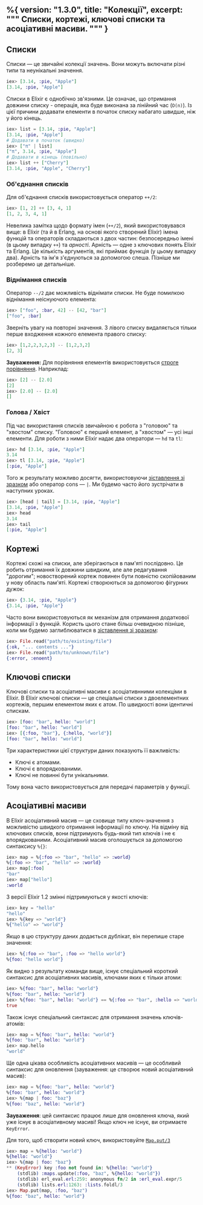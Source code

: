%{
  version: "1.3.0",
  title: "Колекції",
  excerpt: """
  Списки, кортежі, ключові списки та асоціативні масиви.
  """
}
---

## Списки
Списки &mdash; це звичайні колекції значень. 
Вони можуть включати різні типи та неунікальні значення.

```elixir
iex> [3.14, :pie, "Apple"]
[3.14, :pie, "Apple"]
```

Списки в Elixir є однобічно зв'язними.
Це означає, що отримання довжини списку - операція, яка буде виконана за лінійний час (`O(n)`).
Із цієї причини додавати елементи в початок списку набагато швидше, ніж у його кінець.

```elixir
iex> list = [3.14, :pie, "Apple"]
[3.14, :pie, "Apple"]
# Додавати в початок (швидко)
iex> ["π" | list]
["π", 3.14, :pie, "Apple"]
# Додавати в кінець (повільно)
iex> list ++ ["Cherry"]
[3.14, :pie, "Apple", "Cherry"]
```

### Об'єднання списків

Для об'єднання списків використовується оператор `++/2`:

```elixir
iex> [1, 2] ++ [3, 4, 1]
[1, 2, 3, 4, 1]
```

Невелика замітка щодо формату імен (`++/2`), який використовувався вище: в
Elixir (та й в Erlang, на основі якого створений Elixir) імена функцій та
операторів складаються з двох частин: безпосередньо імені (в цьому випадку `++`)
та _арності_. Арність &mdash; одне з ключових понять Elixir та Erlang. Це
кількість аргументів, які приймає функція (у цьому випадку два). Арність та ім'я
з'єднуються за допомогою слешa. Пізніше ми розберемо це детальніше.

### Віднімання списків

Оператор `--/2` дає можливість віднімати списки. Не буде помилкою віднімання неіснуючого елемента:

```elixir
iex> ["foo", :bar, 42] -- [42, "bar"]
["foo", :bar]
```

Зверніть увагу на повторні значення. 
З лівого списку видаляється тільки перше входження кожного елемента правого списку:

```elixir
iex> [1,2,2,3,2,3] -- [1,2,3,2]
[2, 3]
```

**Зауваження:** Для порівняння елементів використовується [строге порівняння](../basics#Порівняння). 
Наприклад:
```elixir
iex> [2] -- [2.0]
[2]
iex> [2.0] -- [2.0]
[]
```

### Голова / Хвіст

Під час використання списків звичайною є робота з "головою" та "хвостом" списку.
"Головою" є перший елемент, а "хвостом" &mdash; усі інші елементи.
Для роботи з ними Elixir надає два оператори &mdash; `hd` та `tl`:

```elixir
iex> hd [3.14, :pie, "Apple"]
3.14
iex> tl [3.14, :pie, "Apple"]
[:pie, "Apple"]
```

Того ж результату можливо досягти, використовуючи [зіставлення зі зразком](../pattern-matching/) 
aбо оператор cons &mdash; `|`. Ми будемо часто його зустрічати в наступних уроках.

```elixir
iex> [head | tail] = [3.14, :pie, "Apple"]
[3.14, :pie, "Apple"]
iex> head
3.14
iex> tail
[:pie, "Apple"]
```

## Кортежі

Кортежі схожі на списки, але зберігаються в пам'яті послідовно.
Це робить отримання їх довжини швидким, але але редагування "дорогим";
новостворений кортеж повинен бути повністю cкопійованим у нову область пам'яті.
Кортежі створюються за допомогою фігурних дужок:

```elixir
iex> {3.14, :pie, "Apple"}
{3.14, :pie, "Apple"}
```

Часто вони використовуються як механізм для отримання додаткової інформації з функцій. 
Користь цього стане більш очевидною пізніше, коли ми будемо заглиблюватися в 
[зіставлення зі зразком](../pattern-matching/):

```elixir
iex> File.read("path/to/existing/file")
{:ok, "... contents ..."}
iex> File.read("path/to/unknown/file")
{:error, :enoent}
```

## Ключові списки

Ключові списки та асоціативні масиви є асоціативнними колекціми в Elixir.
В Elixir ключові списки &mdash; це спеціальні списки з двоелементних кортежів, 
першим елементом яких є атом. По швидкості вони ідентичні спискам.

```elixir
iex> [foo: "bar", hello: "world"]
[foo: "bar", hello: "world"]
iex> [{:foo, "bar"}, {:hello, "world"}]
[foo: "bar", hello: "world"]
```

Три характеристики цієї структури даних показують її важливість:

+ Ключі є атомами.
+ Ключі є впорядкованими.
+ Ключі не повинні бути унікальними.

Тому вона часто використовується для передачі параметрів у функції.

## Асоціативні масиви

В Elixir асоціативний масив &mdash; це сховище типу ключ-значення з можливістю швидкого отримання 
інформації по ключу. На відміну від ключових списків, вони підтримують будь-який тип ключів і не є 
впорядкованими. Асоціативний масив оголошується за допомогою синтаксису `%{}`:

```elixir
iex> map = %{:foo => "bar", "hello" => :world}
%{:foo => "bar", "hello" => :world}
iex> map[:foo]
"bar"
iex> map["hello"]
:world
```

З версії Elixir 1.2 змінні підтримуються у якості ключів:

```elixir
iex> key = "hello"
"hello"
iex> %{key => "world"}
%{"hello" => "world"}
```

Якщо в цю структуру даних додається дублікат, він перепише старе значення:

```elixir
iex> %{:foo => "bar", :foo => "hello world"}
%{foo: "hello world"}
```

Як видно з результату команди вище, існує спеціальний короткий синтаксис для асоціативних масивів, 
ключами яких є тільки атоми:

```elixir
iex> %{foo: "bar", hello: "world"}
%{foo: "bar", hello: "world"}
iex> %{foo: "bar", hello: "world"} == %{:foo => "bar", :hello => "world"}
true
```

Також існує спеціальний синтаксис для отримання значень ключів-атомів:

```elixir
iex> map = %{foo: "bar", hello: "world"}
%{foo: "bar", hello: "world"}
iex> map.hello
"world"
```

Ще одна цікава особливість асоціативних масивів &mdash; це особливий синтаксис для оновлення 
(зауваження: це створює новий асоціативний масив):

```elixir
iex> map = %{foo: "bar", hello: "world"}
%{foo: "bar", hello: "world"}
iex> %{map | foo: "baz"}
%{foo: "baz", hello: "world"}
```

**Зауваження**: цей синтаксис працює лише для оновлення ключа, який уже існує в асоціативному 
масиві! Якщо ключ не існує, ви отримаєте `KeyError`.

Для того, щоб створити новий ключ, використовуйте [`Map.put/3`](https://hexdocs.pm/elixir/Map.html#put/3)

```elixir
iex> map = %{hello: "world"}
%{hello: "world"}
iex> %{map | foo: "baz"}
** (KeyError) key :foo not found in: %{hello: "world"}
    (stdlib) :maps.update(:foo, "baz", %{hello: "world"})
    (stdlib) erl_eval.erl:259: anonymous fn/2 in :erl_eval.expr/5
    (stdlib) lists.erl:1263: :lists.foldl/3
iex> Map.put(map, :foo, "baz")
%{foo: "baz", hello: "world"}
```
